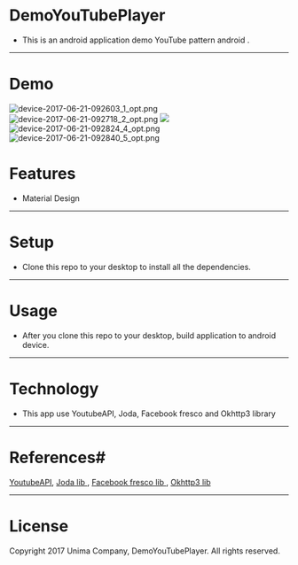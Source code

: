 # DemoYouTubePlayer #

* This is an android application demo YouTube pattern android .
* * *
# Demo #
![device-2017-06-21-092603_1_opt.png](https://bitbucket.org/repo/Ag677Bn/images/3942204717-device-2017-06-21-092603_1_opt.png)
![device-2017-06-21-092718_2_opt.png](https://bitbucket.org/repo/Ag677Bn/images/3073729910-device-2017-06-21-092718_2_opt.png)
![
](https://bitbucket.org/repo/Ag677Bn/images/2855987200-device-2017-06-21-092754_3_opt.png)![device-2017-06-21-092824_4_opt.png](https://bitbucket.org/repo/Ag677Bn/images/3064827374-device-2017-06-21-092824_4_opt.png)
![device-2017-06-21-092840_5_opt.png](https://bitbucket.org/repo/Ag677Bn/images/732341700-device-2017-06-21-092840_5_opt.png)


# Features #
* Material Design

***
# Setup #
* Clone this repo to your desktop to install all the dependencies.

---
# Usage #
* After you clone this repo to your desktop, build application to android device.

***
# Technology #
* This app use YoutubeAPI, Joda, Facebook fresco and Okhttp3 library

***
# References#
[YoutubeAPI](https://developers.](https://bitbucket.org/repo/Ag677Bn/images/87011893-device-2017-06-21-092754_3_opt.png)google.com/youtube/documentation/), 
[Joda lib ](http://www.joda.org/joda-time/), 
[Facebook fresco lib ](http://frescolib.org/docs/), 
[Okhttp3 lib](https://square.github.io/okhttp/3.x/okhttp/)

---

# License #
Copyright 2017 Unima Company, DemoYouTubePlayer.
All rights reserved.